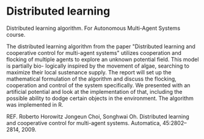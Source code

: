 # Distributed learning
Distributed learning algorithm. For Autonomous Multi-Agent Systems course.

The distributed learning algorithm from the paper "Distributed learning and cooperative control for multi-agent systems" utilizes cooperation and flocking of multiple agents to explore an unknown potential field. This model is partially bio-
logically inspired by the movement of algae, searching to maximize their local sustenance supply. The report will set up the mathematical formulation of the algorithm and discuss the flocking, cooperation and control of the system specifically. We presented with an artificial potential and look at the implementation of that, including the possible ability to dodge certain objects in the environment. The algorithm was implemented in R.

REF. Roberto Horowitz Jongeun Choi, Songhwai Oh. Distributed learning and cooperative control for multi-agent systems. Automatica, 45:2802–2814, 2009.
